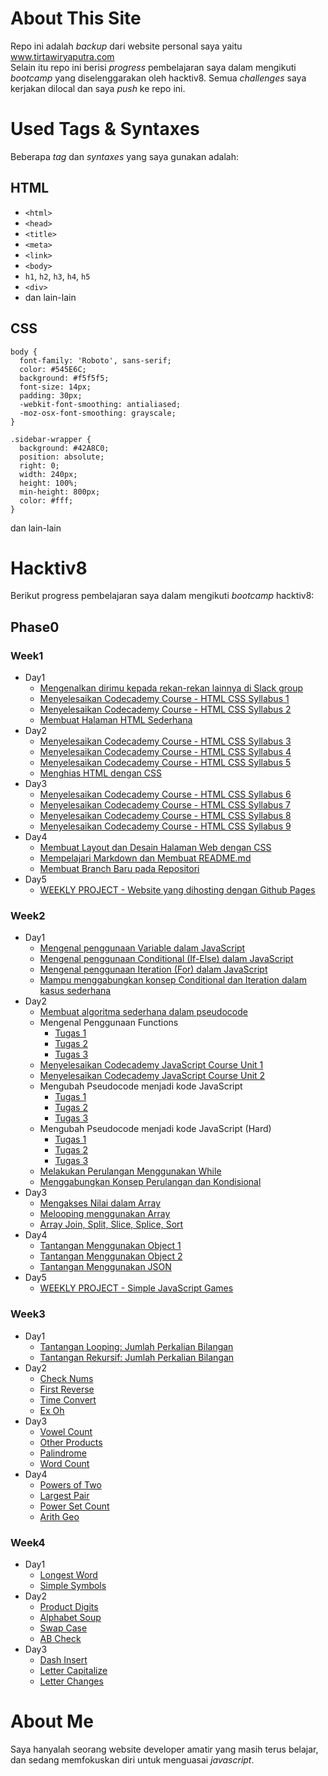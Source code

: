 # About This Site
Repo ini adalah _backup_ dari website personal saya yaitu www.tirtawiryaputra.com  
Selain itu repo ini berisi _progress_ pembelajaran saya dalam mengikuti _bootcamp_ yang diselenggarakan oleh hacktiv8. Semua _challenges_ saya kerjakan dilocal dan saya _push_ ke repo ini.
# Used Tags & Syntaxes
Beberapa _tag_ dan _syntaxes_ yang saya gunakan adalah:
## HTML
* ```<html>```
* ```<head>```
* ```<title>```
* ```<meta>```
* ```<link>```
* ```<body>```
* ```h1```, ```h2```, ```h3```, ```h4```, ```h5```
* ```<div>```
* dan lain-lain

## CSS
```
body {
  font-family: 'Roboto', sans-serif;
  color: #545E6C;
  background: #f5f5f5;
  font-size: 14px;
  padding: 30px;
  -webkit-font-smoothing: antialiased;
  -moz-osx-font-smoothing: grayscale;
} 
```

```
.sidebar-wrapper {
  background: #42A8C0;
  position: absolute;
  right: 0;
  width: 240px;
  height: 100%;
  min-height: 800px;
  color: #fff;
}
```
dan lain-lain

# Hacktiv8
Berikut progress pembelajaran saya dalam mengikuti _bootcamp_ hacktiv8:
## Phase0
### Week1
* Day1
  * [Mengenalkan dirimu kepada rekan-rekan lainnya di Slack group](https://github.com/raynormw/raynormw.github.io/blob/master/hacktiv8/phase0/week1/day1/Perkenalan.txt)
  * [Menyelesaikan Codecademy Course - HTML CSS Syllabus 1](https://github.com/raynormw/raynormw.github.io/blob/master/hacktiv8/phase0/week1/day1/HTML%20CSS%20Syllabus%201.png)
  * [Menyelesaikan Codecademy Course - HTML CSS Syllabus 2](https://github.com/raynormw/raynormw.github.io/blob/master/hacktiv8/phase0/week1/day1/HTML%20CSS%20Syllabus%202.png)
  * [Membuat Halaman HTML Sederhana](https://raynormw.github.io/hacktiv8/phase0/week1/day1/)
* Day2
  * [Menyelesaikan Codecademy Course - HTML CSS Syllabus 3](https://github.com/raynormw/raynormw.github.io/blob/master/hacktiv8/phase0/week1/day2/HTML%20CSS%20Syllabus%203.png)
  * [Menyelesaikan Codecademy Course - HTML CSS Syllabus 4](https://github.com/raynormw/raynormw.github.io/blob/master/hacktiv8/phase0/week1/day2/HTML%20CSS%20Syllabus%204.png)
  * [Menyelesaikan Codecademy Course - HTML CSS Syllabus 5](https://github.com/raynormw/raynormw.github.io/blob/master/hacktiv8/phase0/week1/day2/HTML%20CSS%20Syllabus%205.png)
  * [Menghias HTML dengan CSS](https://raynormw.github.io/hacktiv8/phase0/week1/day2/)
* Day3
  * [Menyelesaikan Codecademy Course - HTML CSS Syllabus 6](https://github.com/raynormw/raynormw.github.io/blob/master/hacktiv8/phase0/week1/day3/HTML%20CSS%20Syllabus%206.png)
  * [Menyelesaikan Codecademy Course - HTML CSS Syllabus 7](https://github.com/raynormw/raynormw.github.io/blob/master/hacktiv8/phase0/week1/day3/HTML%20CSS%20Syllabus%207.png)
  * [Menyelesaikan Codecademy Course - HTML CSS Syllabus 8](https://github.com/raynormw/raynormw.github.io/blob/master/hacktiv8/phase0/week1/day3/HTML%20CSS%20Syllabus%208.png)
  * [Menyelesaikan Codecademy Course - HTML CSS Syllabus 9](https://github.com/raynormw/raynormw.github.io/blob/master/hacktiv8/phase0/week1/day3/HTML%20CSS%20Syllabus%209.png)
* Day4
  * [Membuat Layout dan Desain Halaman Web dengan CSS](https://raynormw.github.io/hacktiv8/phase0/week1/day4/)
  * [Mempelajari Markdown dan Membuat README.md](https://github.com/raynormw/raynormw.github.io/blob/master/README.md)
  * [Membuat Branch Baru pada Repositori](https://github.com/raynormw/raynormw.github.io/blob/development/README.md)
* Day5
  * [WEEKLY PROJECT - Website yang dihosting dengan Github Pages](https://raynormw.github.io/)

### Week2
* Day1
  * [Mengenal penggunaan Variable dalam JavaScript](http://jsbin.com/cecayet/edit?js,console)
  * [Mengenal penggunaan Conditional (If-Else) dalam JavaScript](http://jsbin.com/qazogup/edit?js,console)
  * [Mengenal penggunaan Iteration (For) dalam JavaScript](http://jsbin.com/faqoxam/edit?js,console)
  * [Mampu menggabungkan konsep Conditional dan Iteration dalam kasus sederhana](http://jsbin.com/menakez/edit?js,console)
* Day2
  * [Membuat algoritma sederhana dalam pseudocode](https://github.com/raynormw/raynormw.github.io/blob/master/hacktiv8/phase0/week2/Membuat%20algoritma%20sederhana%20dalam%20pseudocode.txt)
  * Mengenal Penggunaan Functions
    - [Tugas 1](http://jsbin.com/dutoxa/edit?js,console)
    - [Tugas 2](http://jsbin.com/folejah/edit?js,console)
    - [Tugas 3](http://jsbin.com/powava/edit?js,console)
  * [Menyelesaikan Codecademy JavaScript Course Unit 1](https://github.com/raynormw/raynormw.github.io/blob/master/hacktiv8/phase0/week2/Menyelesaikan%20Codecademy%20JavaScript%20Course%20Unit%201.png)
  * [Menyelesaikan Codecademy JavaScript Course Unit 2](https://github.com/raynormw/raynormw.github.io/blob/master/hacktiv8/phase0/week2/Menyelesaikan%20Codecademy%20JavaScript%20Course%20Unit%202.png)
  * Mengubah Pseudocode menjadi kode JavaScript
    - [Tugas 1](http://jsbin.com/yetutod/edit?js,console)
    - [Tugas 2](http://jsbin.com/cudipu/edit?js,console)
    - [Tugas 3](http://jsbin.com/jukazih/edit?js,console)
  * Mengubah Pseudocode menjadi kode JavaScript (Hard)
    - [Tugas 1](http://jsbin.com/lomidoj/edit?js,console)
    - [Tugas 2](http://jsbin.com/curitu/edit?js,console)
    - [Tugas 3](http://jsbin.com/cexuzi/edit?js,console)
  * [Melakukan Perulangan Menggunakan While](http://jsbin.com/sigoder/edit?js,console)
  * [Menggabungkan Konsep Perulangan dan Kondisional](http://jsbin.com/xisoyov/edit?js,console)
* Day3
  * [Mengakses Nilai dalam Array](http://jsbin.com/veyohul/edit?js,console)
  * [Melooping menggunakan Array](http://jsbin.com/nekocus/edit?js,console)
  * [Array Join, Split, Slice, Splice, Sort](http://jsbin.com/tuxiwuq/edit?js,console)
* Day4
  * [Tantangan Menggunakan Object 1](http://jsbin.com/qaduqi/edit?js,console)
  * [Tantangan Menggunakan Object 2](http://jsbin.com/rehulo/edit?js,console)
  * [Tantangan Menggunakan JSON](http://jsbin.com/gowutos/edit?js,console)
* Day5
  * [WEEKLY PROJECT - Simple JavaScript Games](https://raynormw.github.io/hacktiv8/phase0/week2)

### Week3
* Day1
  * [Tantangan Looping: Jumlah Perkalian Bilangan](http://jsbin.com/mejaxos/edit?js,console)
  * [Tantangan Rekursif: Jumlah Perkalian Bilangan](http://jsbin.com/kewazed/edit?js,console)
* Day2
  * [Check Nums](http://jsbin.com/gocakox/7/edit?js,console)
  * [First Reverse](http://jsbin.com/peximi/edit?js,console)
  * [Time Convert](http://jsbin.com/gojocub/5/edit?js,console)
  * [Ex Oh](http://jsbin.com/guminey/3/edit?js,console)
* Day3
  * [Vowel Count](http://jsbin.com/wujapec/edit?js,console)
  * [Other Products](http://jsbin.com/zezoyiv/2/edit?js,console)
  * [Palindrome](http://jsbin.com/tuwoxal/2/edit?js,console)
  * [Word Count](http://jsbin.com/dayofi/1/edit?js,console)
* Day4
  * [Powers of Two](http://jsbin.com/pejizoh/1/edit?js,console)
  * [Largest Pair](http://jsbin.com/cepufec/3/edit?js,console)
  * [Power Set Count](http://jsbin.com/bizawef/5/edit?js,console)
  * [Arith Geo](http://jsbin.com/xitiqug/2/edit?js,console)

### Week4
* Day1
  * [Longest Word](http://jsbin.com/piyiwol/edit?js,console)
  * [Simple Symbols](http://jsbin.com/cenuqey/edit?js,console)
* Day2
  * [Product Digits](http://jsbin.com/duxobey/edit?js,console)
  * [Alphabet Soup](http://jsbin.com/winitiw/edit?js,console)
  * [Swap Case](http://jsbin.com/zavahip/edit?js,console)
  * [AB Check](http://jsbin.com/gedihur/edit?js,console)
* Day3
  * [Dash Insert](http://jsbin.com/lowocuc/edit?js,console)
  * [Letter Capitalize](http://jsbin.com/fiweqa/edit?js,console)
  * [Letter Changes](http://jsbin.com/ceheso/edit?js,console)
  
# About Me
Saya hanyalah seorang website developer amatir yang masih terus belajar, dan sedang memfokuskan diri untuk menguasai _javascript_.
